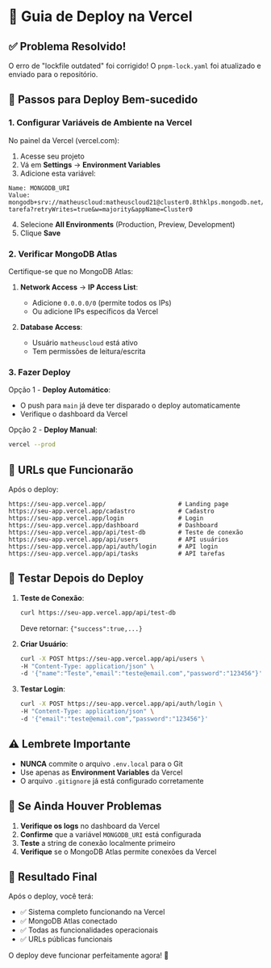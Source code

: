 # 🚀 Guia de Deploy na Vercel

## ✅ Problema Resolvido!

O erro de "lockfile outdated" foi corrigido! O `pnpm-lock.yaml` foi atualizado e enviado para o repositório.

## 🔧 Passos para Deploy Bem-sucedido

### 1. **Configurar Variáveis de Ambiente na Vercel**

No painel da Vercel (vercel.com):

1. Acesse seu projeto
2. Vá em **Settings** → **Environment Variables**
3. Adicione esta variável:

```
Name: MONGODB_URI
Value: mongodb+srv://matheuscloud:matheuscloud21@cluster0.8thklps.mongodb.net/lista-tarefa?retryWrites=true&w=majority&appName=Cluster0
```

4. Selecione **All Environments** (Production, Preview, Development)
5. Clique **Save**

### 2. **Verificar MongoDB Atlas**

Certifique-se que no MongoDB Atlas:

1. **Network Access** → **IP Access List**:
   - Adicione `0.0.0.0/0` (permite todos os IPs)
   - Ou adicione IPs específicos da Vercel

2. **Database Access**:
   - Usuário `matheuscloud` está ativo
   - Tem permissões de leitura/escrita

### 3. **Fazer Deploy**

Opção 1 - **Deploy Automático**:
- O push para `main` já deve ter disparado o deploy automaticamente
- Verifique o dashboard da Vercel

Opção 2 - **Deploy Manual**:
```bash
vercel --prod
```

## 🎯 URLs que Funcionarão

Após o deploy:

```
https://seu-app.vercel.app/                    # Landing page
https://seu-app.vercel.app/cadastro            # Cadastro
https://seu-app.vercel.app/login               # Login
https://seu-app.vercel.app/dashboard           # Dashboard
https://seu-app.vercel.app/api/test-db         # Teste de conexão
https://seu-app.vercel.app/api/users           # API usuários
https://seu-app.vercel.app/api/auth/login      # API login
https://seu-app.vercel.app/api/tasks           # API tarefas
```

## 🧪 Testar Depois do Deploy

1. **Teste de Conexão**:
   ```bash
   curl https://seu-app.vercel.app/api/test-db
   ```
   Deve retornar: `{"success":true,...}`

2. **Criar Usuário**:
   ```bash
   curl -X POST https://seu-app.vercel.app/api/users \
   -H "Content-Type: application/json" \
   -d '{"name":"Teste","email":"teste@email.com","password":"123456"}'
   ```

3. **Testar Login**:
   ```bash
   curl -X POST https://seu-app.vercel.app/api/auth/login \
   -H "Content-Type: application/json" \
   -d '{"email":"teste@email.com","password":"123456"}'
   ```

## ⚠️ Lembrete Importante

- **NUNCA** commite o arquivo `.env.local` para o Git
- Use apenas as **Environment Variables** da Vercel
- O arquivo `.gitignore` já está configurado corretamente

## 🐛 Se Ainda Houver Problemas

1. **Verifique os logs** no dashboard da Vercel
2. **Confirme** que a variável `MONGODB_URI` está configurada
3. **Teste** a string de conexão localmente primeiro
4. **Verifique** se o MongoDB Atlas permite conexões da Vercel

## 🎉 Resultado Final

Após o deploy, você terá:
- ✅ Sistema completo funcionando na Vercel
- ✅ MongoDB Atlas conectado
- ✅ Todas as funcionalidades operacionais
- ✅ URLs públicas funcionais

O deploy deve funcionar perfeitamente agora! 🚀